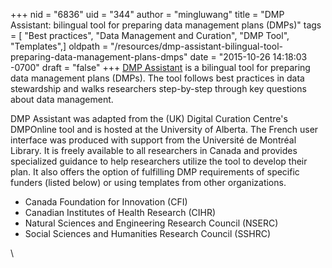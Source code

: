 +++
nid = "6836"
uid = "344"
author = "mingluwang"
title = "DMP Assistant: bilingual tool for preparing data management plans (DMPs)"
tags = [ "Best practices", "Data Management and Curation", "DMP Tool", "Templates",]
oldpath = "/resources/dmp-assistant-bilingual-tool-preparing-data-management-plans-dmps"
date = "2015-10-26 14:18:03 -0700"
draft = "false"
+++
[DMP Assistant](https://portagenetwork.ca/) is a bilingual tool for
preparing data management plans (DMPs). The tool follows best practices
in data stewardship and walks researchers step-by-step through key
questions about data management.

DMP Assistant was adapted from the (UK) Digital Curation Centre's
DMPOnline tool and is hosted at the University of Alberta. The French
user interface was produced with support from the Université de Montréal
Library. It is freely available to all researchers in Canada and
provides specialized guidance to help researchers utilize the tool to
develop their plan. It also offers the option of fulfilling DMP
requirements of specific funders (listed below) or using templates from
other organizations.

-   Canada Foundation for Innovation (CFI)
-   Canadian Institutes of Health Research (CIHR)
-   Natural Sciences and Engineering Research Council (NSERC)
-   Social Sciences and Humanities Research Council (SSHRC)

\
